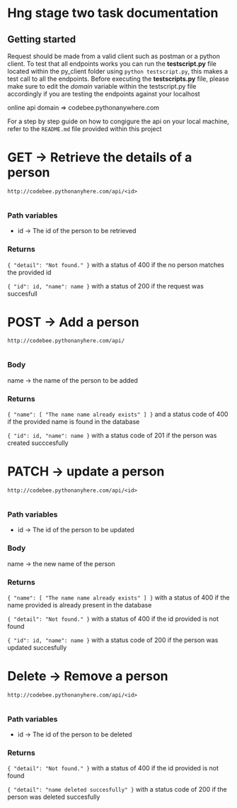 # Hng stage two task documentation

## Getting started 
Request should be made from a valid client such as postman or a python client. To test that all endpoints works you can run the **testscript.py** file located within the py_client folder using `python testscript.py`, this makes a test call to all the endpoints. Before executing the **testscripts.py** file, please make sure to edit the _domain_ variable within the testscript.py file accordingly if you are testing the endpoints against your localhost

online api domain => codebee.pythonanywhere.com

For a step by step guide on how to congigure the api on your local machine, refer to the `README.md` file provided within this project 

# GET -> Retrieve the details of a person

``````
http://codebee.pythonanyhere.com/api/<id>
 
 ``````

### Path variables 
 * id -> The id of the person to be retrieved

### Returns
`{
    "detail": "Not found."
}` with a status of 400 if the no person matches the provided id 

`{
    "id": id,
    "name": name
}` with a status of 200 if the request was succesfull 


# POST -> Add a person 
``````
http://codebee.pythonanyhere.com/api/
 
 ``````

### Body 
name -> the name of the person to be added

### Returns
`{
    "name": [
        "The name name already exists"
    ]
}` and a status code of 400 if the provided name is found in the database

`{
    "id": id,
    "name": name
}` with a status code of 201 if the person was created succcesfully

# PATCH -> update a person 

``````
http://codebee.pythonanyhere.com/api/<id>
 
 ``````

 ### Path variables 
 * id -> The id of the person to be updated

 ### Body 
name -> the new name of the person 


 ### Returns
`{
    "name": [
        "The name name already exists"
    ]
}` with a status of 400 if the name provided is already present in the database

`{
    "detail": "Not found."
}` with a status of 400 if the id provided is not found 


`{
    "id": id,
    "name": name
}` with a status code of 200 if the person was updated succesfully


# Delete -> Remove a person
``````
http://codebee.pythonanyhere.com/api/<id>
 
 ``````

 ### Path variables 
 * id -> The id of the person to be deleted

  ### Returns

`{
    "detail": "Not found."
}` with a status of 400 if the id provided is not found 


`{
    "detail": "name deleted succesfully"
}` with a status code of 200 if the person was deleted succesfully








